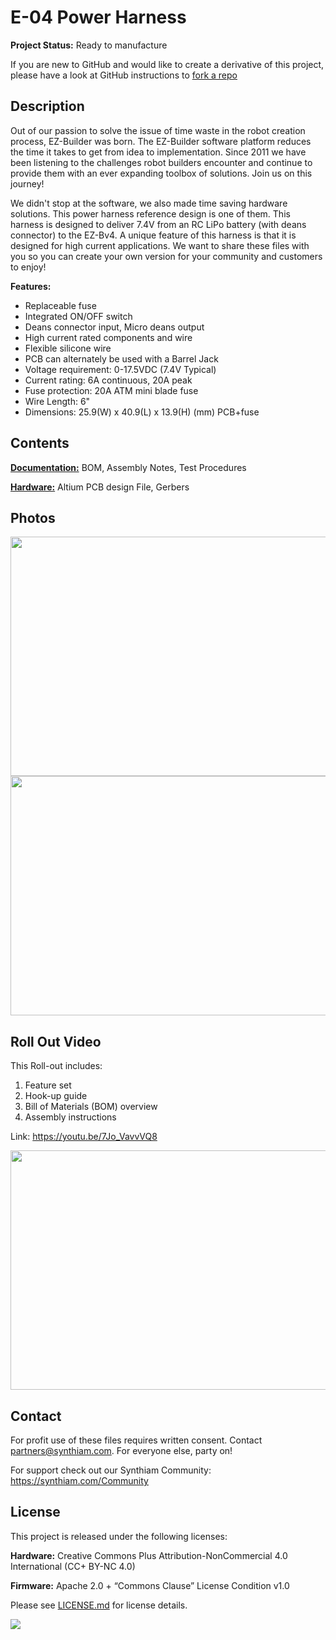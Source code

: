 # E-04 Power Harness

**Project Status:** Ready to manufacture

If you are new to GitHub and would like to create a derivative of this project, please have a look at GitHub instructions to [fork a repo](https://help.github.com/en/articles/fork-a-repo)

## Description

Out of our passion to solve the issue of time waste in the robot creation process, EZ-Builder was born. The EZ-Builder software platform reduces the time it takes to get from idea to implementation. Since 2011 we have been listening to the challenges robot builders encounter and continue to provide them with an ever expanding toolbox of solutions. Join us on this journey!

We didn't stop at the software, we also made time saving hardware solutions. This power harness reference design is one of them. This harness is designed to deliver 7.4V from an RC LiPo battery (with deans connector) to the EZ-Bv4. A unique feature of this harness is that it is designed for high current applications. We want to share these files with you so you can create your own version for your community and customers to enjoy!

**Features:** 
- Replaceable fuse
- Integrated ON/OFF switch
- Deans connector input, Micro deans output
- High current rated components and wire
- Flexible silicone wire
- PCB can alternately be used with a Barrel Jack
- Voltage requirement: 0-17.5VDC (7.4V Typical)
- Current rating: 6A continuous, 20A peak
- Fuse protection: 20A ATM mini blade fuse
- Wire Length: 6"
- Dimensions: 25.9(W) x 40.9(L) x 13.9(H) (mm) PCB+fuse

## Contents

[**Documentation:**](https://github.com/synthiam/E-04_Power_Harness/tree/master/E-04%20Documentation) BOM, Assembly Notes, Test Procedures

[**Hardware:**](https://github.com/synthiam/E-04_Power_Harness/tree/master/E-04%20Hardware) Altium PCB design File, Gerbers

## Photos

<p align="left">
<img src="https://live.staticflickr.com/65535/47752094371_d7be4e1886_k.jpg" width="683" height="383">
<img src="https://live.staticflickr.com/65535/46962806484_26ef66dab3_k.jpg" width="683" height="383"></p>

## Roll Out Video

This Roll-out includes:

1. Feature set 
2. Hook-up guide 
3. Bill of Materials (BOM) overview
4. Assembly instructions

Link: https://youtu.be/7Jo_VavvVQ8

<a href="https://youtu.be/7Jo_VavvVQ8"><img src="https://media.giphy.com/media/IhVCu7rFg0Jc2DZkFz/giphy.gif" width="683" height="383"></a>

## Contact

For profit use of these files requires written consent. Contact partners@synthiam.com. For everyone else, party on!

For support check out our Synthiam Community: https://synthiam.com/Community

## License

This project is released under the following licenses:

**Hardware:** Creative Commons Plus Attribution-NonCommercial 4.0 International (CC+ BY-NC 4.0)

**Firmware:** Apache 2.0 + “Commons Clause” License Condition v1.0

Please see [LICENSE.md](https://github.com/synthiam/E-04_Power_Harness/blob/master/LICENSE.md) for license details.

<a href="https://synthiam.com"><img src="https://live.staticflickr.com/65535/47791527651_358dffb302_m.jpg"></a>
